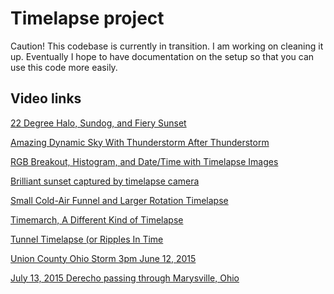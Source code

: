 # Timelapse project

Caution! This codebase is currently in transition. I am working on cleaning it up.
Eventually I hope to have documentation on the setup so that you can use this code more easily.

## Video links

[22 Degree Halo, Sundog, and Fiery Sunset](https://www.youtube.com/watch?v=3A5dyJWbuOA)

[Amazing Dynamic Sky With Thunderstorm After Thunderstorm](https://www.youtube.com/watch?v=8dRhHP9vf70)

[RGB Breakout, Histogram, and Date/Time with Timelapse Images](https://www.youtube.com/watch?v=hNAMsyzoW3A)

[Brilliant sunset captured by timelapse camera](https://www.youtube.com/watch?v=0hOl8rhCl40)

[Small Cold-Air Funnel and Larger Rotation Timelapse](https://www.youtube.com/watch?v=330cWiulBic)

[Timemarch, A Different Kind of Timelapse](https://www.youtube.com/watch?v=IuoQgmRckso)

[Tunnel Timelapse (or Ripples In Time](https://www.youtube.com/watch?v=o3mqaSeEDY8)

[Union County Ohio Storm 3pm June 12, 2015](https://www.youtube.com/watch?v=A6rksb2BRwM)

[July 13, 2015 Derecho passing through Marysville, Ohio](https://www.youtube.com/watch?v=0FOWqo4G9sI)
